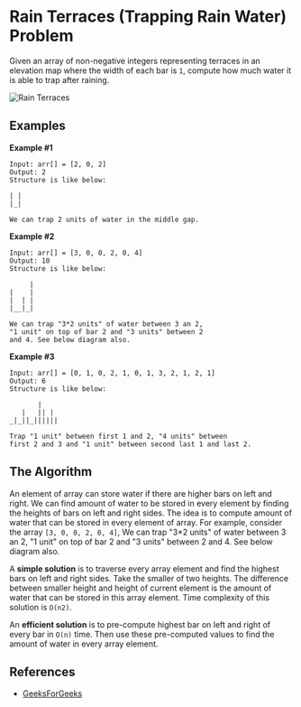 # Rain Terraces (Trapping Rain Water) Problem

Given an array of non-negative integers representing terraces in an elevation map 
where the width of each bar is `1`, compute how much water it is able to trap 
after raining.

![Rain Terraces](https://www.geeksforgeeks.org/wp-content/uploads/watertrap.png)

## Examples

**Example #1**

```
Input: arr[] = [2, 0, 2]
Output: 2
Structure is like below:

| |
|_|

We can trap 2 units of water in the middle gap.
```

**Example #2**

```
Input: arr[] = [3, 0, 0, 2, 0, 4]
Output: 10
Structure is like below:

     |
|    |
|  | |
|__|_| 

We can trap "3*2 units" of water between 3 an 2,
"1 unit" on top of bar 2 and "3 units" between 2 
and 4. See below diagram also.
```

**Example #3**

```
Input: arr[] = [0, 1, 0, 2, 1, 0, 1, 3, 2, 1, 2, 1]
Output: 6
Structure is like below:

       | 
   |   || |
_|_||_||||||

Trap "1 unit" between first 1 and 2, "4 units" between
first 2 and 3 and "1 unit" between second last 1 and last 2.
```

## The Algorithm

An element of array can store water if there are higher bars on left and right. 
We can find amount of water to be stored in every element by finding the heights 
of bars on left and right sides. The idea is to compute amount of water that can
be stored in every element of array. For example, consider the array
`[3, 0, 0, 2, 0, 4]`, We can trap "3*2 units" of water between 3 an 2, "1 unit" 
on top of bar 2 and "3 units" between 2 and 4. See below diagram also.

A **simple solution** is to traverse every array element and find the highest 
bars on left and right sides. Take the smaller of two heights. The difference 
between smaller height and height of current element is the amount of water 
that can be stored in this array element. Time complexity of this solution 
is `O(n2)`.

An **efficient solution** is to pre-compute highest bar on left and right of 
every bar in `O(n)` time. Then use these pre-computed values to find the 
amount of water in every array element.

## References

- [GeeksForGeeks](https://www.geeksforgeeks.org/trapping-rain-water/)
